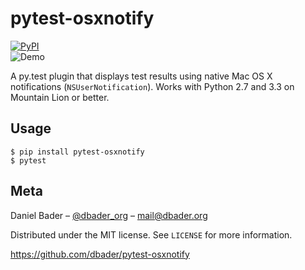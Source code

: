 pytest-osxnotify
================

[![PyPI](https://pypip.in/v/pytest-osxnotify/badge.png)](https://pypi.python.org/pypi/pytest-osxnotify)<br>
![Demo](https://raw.github.com/dbader/pytest-osxnotify/master/demo.gif)

A py.test plugin that displays test results using native Mac OS X notifications (`NSUserNotification`). Works with Python 2.7 and 3.3 on Mountain Lion or better.


Usage
-----

```shell
$ pip install pytest-osxnotify
$ pytest
```

Meta
----

Daniel Bader – [@dbader_org](https://twitter.com/dbader_org>) – mail@dbader.org

Distributed under the MIT license. See ``LICENSE`` for more information.

https://github.com/dbader/pytest-osxnotify
